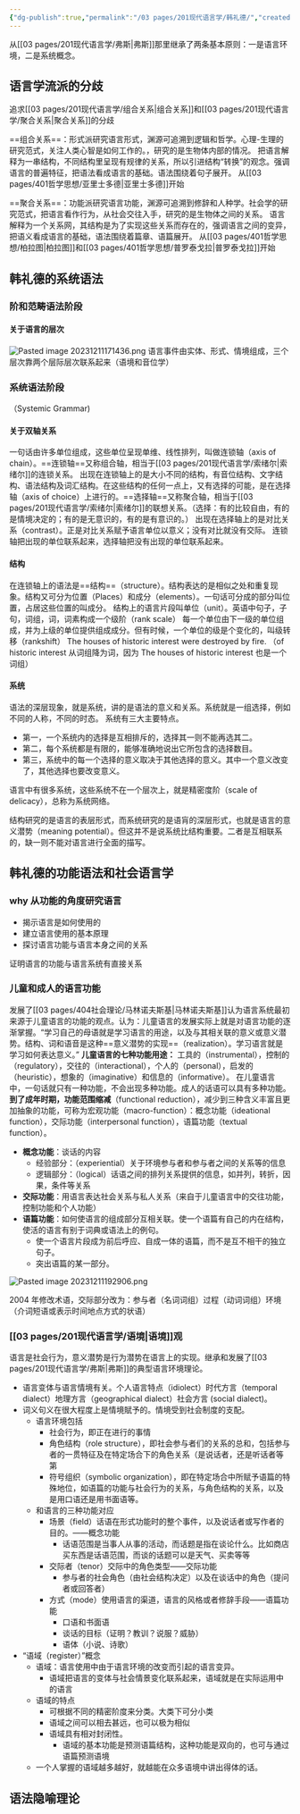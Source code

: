```yaml
---
{"dg-publish":true,"permalink":"/03 pages/201现代语言学/韩礼德/","created":"2024-11-30T21:05:45.954+08:00","updated":"2025-03-02T17:17:27.096+08:00"}
---
```


 
从[[03 pages/201现代语言学/弗斯\|弗斯]]那里继承了两条基本原则：一是语言环境，二是系统概念。
## 语言学流派的分歧
追求[[03 pages/201现代语言学/组合关系\|组合关系]]和[[03 pages/201现代语言学/聚合关系\|聚合关系]]的分歧

==组合关系==：形式派研究语言形式，渊源可追溯到逻辑和哲学。心理-生理的研究范式，关注人类心智是如何工作的。，研究的是生物体内部的情况。
把语言解释为一串结构，不同结构里呈现有规律的关系，所以引进结构“转换”的观念。强调语言的普遍特征，把语法看成语言的基础。语法围绕着句子展开。
从[[03 pages/401哲学思想/亚里士多德\|亚里士多德]]开始 

==聚合关系==：功能派研究语言功能，渊源可追溯到修辞和人种学。社会学的研究范式，把语言看作行为，从社会交往入手，研究的是生物体之间的关系。
语言解释为一个关系网，其结构是为了实现这些关系而存在的，强调语言之间的变异，把语义看成语言的基础，语法围绕着篇章、语篇展开。
从[[03 pages/401哲学思想/柏拉图\|柏拉图]]和[[03 pages/401哲学思想/普罗泰戈拉\|普罗泰戈拉]]开始
## 韩礼德的系统语法
### 阶和范畴语法阶段
#### 关于语言的层次
![Pasted image 20231211171436.png](/img/user/09%20settings/Z%20attachment/Pasted%20image%2020231211171436.png)
语言事件由实体、形式、情境组成，三个层次靠两个层际层次联系起来（语境和音位学）

### 系统语法阶段
（Systemic Grammar)
#### 关于双轴关系
一句话由许多单位组成，这些单位呈现单维、线性排列，叫做连锁轴（axis of chain）。==连锁轴==又称组合轴，相当于[[03 pages/201现代语言学/索绪尔\|索绪尔]]的连锁关系。
出现在连锁轴上的是大小不同的结构，有音位结构、文字结构、语法结构及词汇结构。在这些结构的任何一点上，又有选择的可能，是在选择轴（axis of choice）上进行的。==选择轴==又称聚合轴，相当于[[03 pages/201现代语言学/索绪尔\|索绪尔]]的联想关系。（选择：有的比较自由，有的是情境决定的；有的是无意识的，有的是有意识的。）
出现在选择轴上的是对比关系（contrast）。正是对比关系赋予语言单位以意义；没有对比就没有交际。
连锁轴把出现的单位联系起来，选择轴把没有出现的单位联系起来。

####  结构
在连锁轴上的语法是==结构==（structure）。结构表达的是相似之处和重复现象。结构又可分为位置（Places）和成分（elements）。一句话可分成的部分叫位置，占居这些位置的叫成分。
结构上的语言片段叫单位（unit）。英语中句子，子句，词组，词，词素构成一个级阶（rank scale）
每一个单位由下一级的单位组成，并为上级的单位提供组成成分。但有时候，一个单位的级是个变化的，叫级转移（rankshift）
The houses of historic interest were destroyed by fire. （of historic interest 从词组降为词，因为 The houses of historic interest 也是一个词组）

#### 系统
语法的深层现象，就是系统，讲的是语法的意义和关系。系统就是一组选择，例如不同的人称，不同的时态。
系统有三大主要特点。
- 第一，一个系统内的选择是互相排斥的，选择其一则不能再选其二。
- 第二，每个系统都是有限的，能够准确地说出它所包含的选择数目。
- 第三，系统中的每一个选择的意义取决于其他选择的意义。其中一个意义改变了，其他选择也要改变意义。

语言中有很多系统，这些系统不在一个层次上，就是精密度阶（scale of delicacy），总称为系统网络。

结构研究的是语言的表层形式，而系统研究的是语肓的深层形式，也就是语言的意义潜势（meaning potential）。但这并不是说系统比结构重要。二者是互相联系的，缺一则不能对语言进行全面的描写。

## 韩礼德的功能语法和社会语言学
### why 从功能的角度研究语言
- 揭示语言是如何使用的
- 建立语言使用的基本原理
- 探讨语言功能与语言本身之间的关系

证明语言的功能与语言系统有直接关系
### 儿童和成人的语言功能
发展了[[03 pages/404社会理论/马林诺夫斯基\|马林诺夫斯基]]认为语言系统最初来源于儿童语言的功能的观点。认为：儿童语言的发展实际上就是对语言功能的逐渐掌握。“学习自己的母语就是学习语言的用途，以及与其相关联的意义或意义潜势。结构、词和语音是这种==意义潜势的实现==（realization）。学习语言就是学习如何表达意义。”
**儿童语言的七种功能用途：**
工具的（instrumental），控制的（regulatory），交往的（interactional），个人的（personal），启发的（heuristic），想象的（imaginative）和信息的（informative）。
在儿童语言中，一句话就只有一种功能，不会出现多种功能。成人的话语可以具有多种功能。**到了成年时期，功能范围缩减**（functional reduction），减少到三种含义丰富且更加抽象的功能，可称为宏观功能（macro-function）：概念功能（ideational function），交际功能（interpersonal function），语篇功能（textual function）。
- **概念功能**：谈话的内容
	- 经验部分：（experiential）关于环境参与者和参与者之间的关系等的信息
	- 逻辑部分：（logical）话语之间的排列关系提供的信息，如并列，转折，因果，条件等关系
- **交际功能**：用语言表达社会关系与私人关系（来自于儿童语言中的交往功能，控制功能和个人功能）
- **语篇功能**：如何使语言的组成部分互相关联。使一个语篇有自己的内在结构，使活的语言有别于词典或语法上的例句。
	- 使一个语言片段成为前后呼应、自成一体的语篇，而不是互不相干的独立句子。
	- 突出语篇的某一部分。

![Pasted image 20231211192906.png](/img/user/09%20settings/Z%20attachment/Pasted%20image%2020231211192906.png)

2004 年修改术语，交际部分改为：参与者（名词词组）过程（动词词组）环境（介词短语或表示时间地点方式的状语）

###  [[03 pages/201现代语言学/语境\|语境]]观
语言是社会行为，意义潜势是行为潜势在语言上的实现。继承和发展了[[03 pages/201现代语言学/弗斯\|弗斯]]的典型语言环境理论。
- 语言变体与语言情境有关。个人语言特点（idiolect）时代方言（temporal dialect）地理方言（geographical dialect）社会方言 (social dialect)。
- 词义句义在很大程度上是情境賦予的。情境受到社会制度的支配。
	- 语言环境包括
		- 社会行为，即正在进行的事情
		- 角色结构（role structure），即社会参与者们的关系的总和，包括参与者的一贯特征及在特定场合下的角色关系（是说话者，还是听话者等第
		- 符号组织（symbolic organization），即在特定场合中所赋予语篇的特殊地位，如语篇的功能与社会行为的关系，与角色结构的关系，以及是用口语还是用书面语等。
	- 和语言的三种功能对应
		- 场景（field）话语在形式功能时的整个事件，以及说话者或写作者的目的。——概念功能
			- 话语范围是当事人从事的活动，而话题是指在谈论什么。比如商店买东西是话语范围，而谈的话题可以是天气、买卖等等
		- 交际者（tenor）交际中的角色类型——交际功能
			- 参与者的社会角色（由社会结构决定）以及在谈话中的角色（提问者或回答者）
		- 方式（mode）使用语言的渠道，语言的风格或者修辞手段——语篇功能
			- 口语和书面语
			- 谈话的目标（证明？教训？说服？威胁）
			- 语体（小说、诗歌）
- “语域（register）”概念
	- 语域：语言使用中由于语言环境的改变而引起的语言变异。
		- 语域把语言的变体与社会情景变化联系起来，语域就是在实际运用中的语言
	- 语域的特点
		- 可根据不同的精密阶度来分类。大类下可分小类
		- 语域之间可以相去甚远，也可以极为相似
		- 语域具有相对封闭性。
			- 语域的基本功能是预测语篇结构，这种功能是双向的，也可与通过语篇预测语境
	- 一个人掌握的语域越多越好，就越能在众多语境中讲出得体的话。

## 语法隐喻理论
